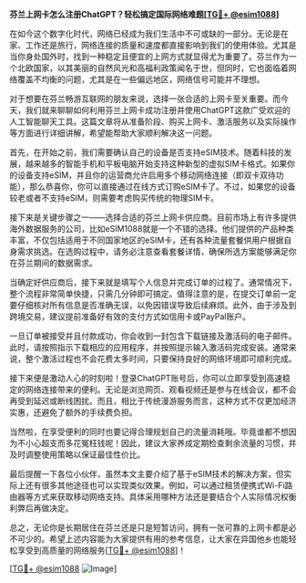 **芬兰上网卡怎么注册ChatGPT？轻松搞定国际网络难题[[TG💪+ @esim1088](https://t.me/s/esim1088)]**

在如今这个数字化时代，网络已经成为我们生活中不可或缺的一部分。无论是在家、工作还是旅行，网络连接的质量和速度都直接影响到我们的使用体验。尤其是当你身处国外时，找到一种稳定且便宜的上网方式就显得尤为重要了。芬兰作为一个北欧国家，以其美丽的自然风光和高福利政策闻名于世，但同时，它也面临着网络覆盖不均衡的问题，尤其是在一些偏远地区，网络信号可能并不理想。

对于想要在芬兰畅游互联网的朋友来说，选择一张合适的上网卡至关重要。而今天，我们就来聊聊如何利用芬兰上网卡成功注册并使用ChatGPT这款广受欢迎的人工智能聊天工具。这篇文章将从准备阶段、购买上网卡、激活服务以及实际操作等方面进行详细讲解，希望能帮助大家顺利解决这一问题。

首先，在开始之前，我们需要确认自己的设备是否支持eSIM技术。随着科技的发展，越来越多的智能手机和平板电脑开始支持这种新型的虚拟SIM卡格式。如果你的设备支持eSIM，并且你的运营商允许启用多个移动网络连接（即双卡双待功能），那么恭喜你，你可以直接通过在线方式订购eSIM卡了。不过，如果您的设备较老或者不支持eSIM，则需要考虑购买传统的物理SIM卡。

接下来是关键步骤之一——选择合适的芬兰上网卡供应商。目前市场上有许多提供海外数据服务的公司，比如eSIM1088就是一个不错的选择。他们提供的产品种类丰富，不仅包括适用于不同国家地区的eSIM卡，还有各种流量套餐供用户根据自身需求挑选。在选购过程中，请务必注意查看套餐详情，确保所选方案能够满足你在芬兰期间的数据需求。

当确定好供应商后，接下来就是填写个人信息并完成订单的过程了。通常情况下，整个流程非常简单快捷，只需几分钟即可搞定。值得注意的是，在提交订单前一定要仔细核对所有信息是否准确无误，以免因错误导致后续麻烦。此外，由于涉及到跨境交易，建议提前准备好有效的支付方式如信用卡或PayPal账户。

一旦订单被接受并且付款成功，你会收到一封包含下载链接及激活码的电子邮件。此时，请按照指示下载相应的应用程序，并按照提示输入激活码完成安装。通常来说，整个激活过程也不会花费太多时间，只要保持良好的网络环境即可顺利完成。

接下来便是激动人心的时刻啦！登录ChatGPT账号后，你可以立即享受到高速稳定的网络连接带来的便利。无论是浏览网页、观看视频还是参与在线会议，都不会再受到延迟或断线困扰。而且，相比于传统漫游服务而言，这种方式不仅更加经济实惠，还避免了额外的手续费负担。

当然啦，在享受便利的同时也要记得合理规划自己的流量消耗哦。毕竟谁都不想因为不小心超支而多花冤枉钱呢！因此，建议大家养成定期检查剩余流量的习惯，并及时调整使用策略以保证最佳性价比。

最后提醒一下各位小伙伴，虽然本文主要介绍了基于eSIM技术的解决方案，但实际上还有很多其他途径也可以实现类似效果。例如，可以通过租赁便携式Wi-Fi路由器等方式来获取移动网络支持。具体采用哪种方法还是要结合个人实际情况权衡利弊后再做决定。

总之，无论你是长期居住在芬兰还是只是短暂访问，拥有一张可靠的上网卡都是必不可少的。希望上述内容能为大家提供有用的参考信息，让大家在异国他乡也能轻松享受到高质量的网络服务[[TG💪+ @esim1088](https://t.me/s/esim1088)]！

[[TG💪+ @esim1088](https://t.me/s/esim1088) ![Image](https://i.postimg.cc/4NQfJmqS/Snipaste-2025-05-13-00-14-12.png)]